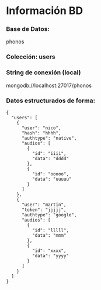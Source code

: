 # Información BD
### Base de Datos:
phonos
### Colección: users
### String de conexión (local)
mongodb://localhost:27017/phonos
### Datos estructurados de forma:
```
{
  "users": [
    {
      "user": "nico",
      "hash": "hhhh",
      "authtype": "native",
      "audios": [
        {
          "id": "iiii",
          "data": "dddd"
        },
        {
          "id": "ooooo",
          "data": "uuuuu"
        }
      ]
    },
    {
      "user": "martin",
      "token": "jjjjj",
      "authtype": "google",
      "audios": [
        {
          "id": "lllll",
          "data": "mmm"
        },
        {
          "id": "xxxx",
          "data": "yyyy"
        }
      ]
    }
  ]
}
```